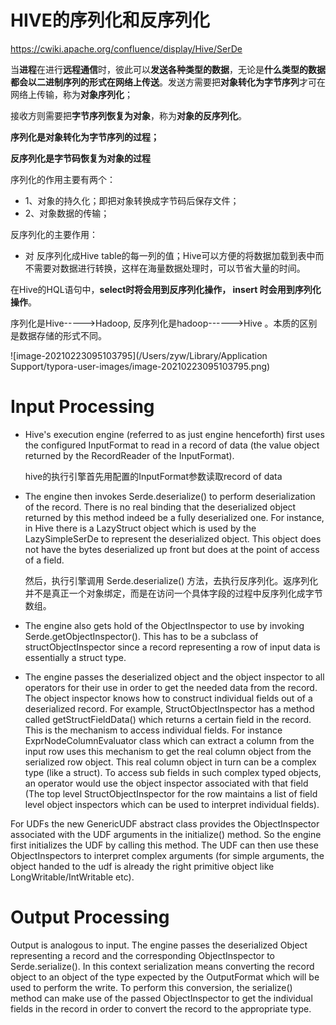# HIVE的序列化和反序列化

https://cwiki.apache.org/confluence/display/Hive/SerDe

当**进程**在进行**远程通信**时，彼此可以**发送各种类型的数据**，无论是**什么类型的数据都会以二进制序列的形式在网络上传送**。发送方需要把**对象转化为字节序列**才可在网络上传输，称为**对象序列化**；

接收方则需要把**字节序列恢复为对象**，称为**对象的反序列化**。

**序列化是对象转化为字节序列的过程；**

**反序列化是字节码恢复为对象的过程**

序列化的作用主要有两个：

- 1、对象的持久化；即把对象转换成字节码后保存文件；
- 2、对象数据的传输；

反序列化的主要作用：

- 对 反序列化成Hive table的每一列的值；Hive可以方便的将数据加载到表中而不需要对数据进行转换，这样在海量数据处理时，可以节省大量的时间。

在Hive的HQL语句中，**select时将会用到反序列化操作， insert 时会用到序列化操作**。

序列化是Hive----->Hadoop, 反序列化是hadoop------>Hive 。本质的区别是数据存储的形式不同。

![image-20210223095103795](/Users/zyw/Library/Application Support/typora-user-images/image-20210223095103795.png)

# Input Processing

- Hive's execution engine (referred to as just engine henceforth) first uses the configured InputFormat to read in a record of data (the value object returned by the RecordReader of the InputFormat).

  hive的执行引擎首先用配置的InputFormat参数读取record of data

- The engine then invokes Serde.deserialize() to perform deserialization of the record. There is no real binding that the deserialized object returned by this method indeed be a fully deserialized one. For instance, in Hive there is a LazyStruct object which is used by the LazySimpleSerDe to represent the deserialized object. This object does not have the bytes deserialized up front but does at the point of access of a field.

  然后，执行引擎调用 Serde.deserialize() 方法，去执行反序列化。返序列化并不是真正一个对象绑定，而是在访问一个具体字段的过程中反序列化成字节数组。

- The engine also gets hold of the ObjectInspector to use by invoking Serde.getObjectInspector(). This has to be a subclass of structObjectInspector since a record representing a row of input data is essentially a struct type.

- The engine passes the deserialized object and the object inspector to all operators for their use in order to get the needed data from the record. The object inspector knows how to construct individual fields out of a deserialized record. For example, StructObjectInspector has a method called getStructFieldData() which returns a certain field in the record. This is the mechanism to access individual fields. For instance ExprNodeColumnEvaluator class which can extract a column from the input row uses this mechanism to get the real column object from the serialized row object. This real column object in turn can be a complex type (like a struct). To access sub fields in such complex typed objects, an operator would use the object inspector associated with that field (The top level StructObjectInspector for the row maintains a list of field level object inspectors which can be used to interpret individual fields).

For UDFs the new GenericUDF abstract class provides the ObjectInspector associated with the UDF arguments in the initialize() method. So the engine first initializes the UDF by calling this method. The UDF can then use these ObjectInspectors to interpret complex arguments (for simple arguments, the object handed to the udf is already the right primitive object like LongWritable/IntWritable etc).

# Output Processing

Output is analogous to input. The engine passes the deserialized Object representing a record and the corresponding ObjectInspector to Serde.serialize(). In this context serialization means converting the record object to an object of the type expected by the OutputFormat which will be used to perform the write. To perform this conversion, the serialize() method can make use of the passed ObjectInspector to get the individual fields in the record in order to convert the record to the appropriate type.